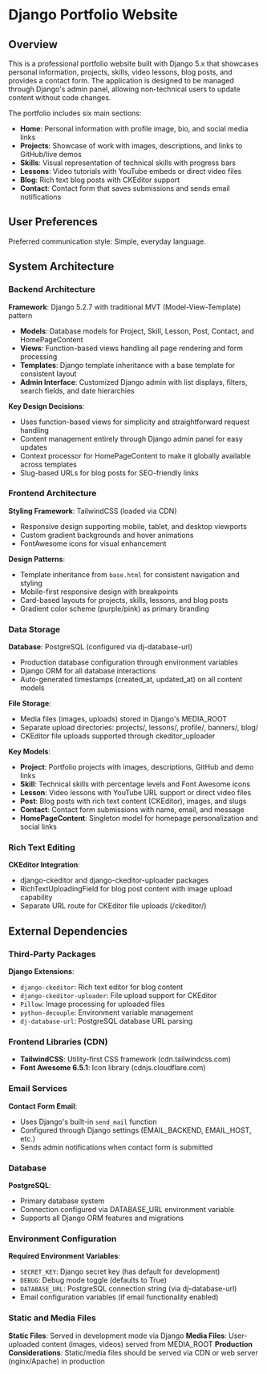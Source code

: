 # Django Portfolio Website

## Overview

This is a professional portfolio website built with Django 5.x that showcases personal information, projects, skills, video lessons, blog posts, and provides a contact form. The application is designed to be managed through Django's admin panel, allowing non-technical users to update content without code changes.

The portfolio includes six main sections:
- **Home**: Personal information with profile image, bio, and social media links
- **Projects**: Showcase of work with images, descriptions, and links to GitHub/live demos
- **Skills**: Visual representation of technical skills with progress bars
- **Lessons**: Video tutorials with YouTube embeds or direct video files
- **Blog**: Rich text blog posts with CKEditor support
- **Contact**: Contact form that saves submissions and sends email notifications

## User Preferences

Preferred communication style: Simple, everyday language.

## System Architecture

### Backend Architecture

**Framework**: Django 5.2.7 with traditional MVT (Model-View-Template) pattern
- **Models**: Database models for Project, Skill, Lesson, Post, Contact, and HomePageContent
- **Views**: Function-based views handling all page rendering and form processing
- **Templates**: Django template inheritance with a base template for consistent layout
- **Admin Interface**: Customized Django admin with list displays, filters, search fields, and date hierarchies

**Key Design Decisions**:
- Uses function-based views for simplicity and straightforward request handling
- Content management entirely through Django admin panel for easy updates
- Context processor for HomePageContent to make it globally available across templates
- Slug-based URLs for blog posts for SEO-friendly links

### Frontend Architecture

**Styling Framework**: TailwindCSS (loaded via CDN)
- Responsive design supporting mobile, tablet, and desktop viewports
- Custom gradient backgrounds and hover animations
- FontAwesome icons for visual enhancement

**Design Patterns**:
- Template inheritance from `base.html` for consistent navigation and styling
- Mobile-first responsive design with breakpoints
- Card-based layouts for projects, skills, lessons, and blog posts
- Gradient color scheme (purple/pink) as primary branding

### Data Storage

**Database**: PostgreSQL (configured via dj-database-url)
- Production database configuration through environment variables
- Django ORM for all database interactions
- Auto-generated timestamps (created_at, updated_at) on all content models

**File Storage**:
- Media files (images, uploads) stored in Django's MEDIA_ROOT
- Separate upload directories: projects/, lessons/, profile/, banners/, blog/
- CKEditor file uploads supported through ckeditor_uploader

**Key Models**:
- **Project**: Portfolio projects with images, descriptions, GitHub and demo links
- **Skill**: Technical skills with percentage levels and Font Awesome icons
- **Lesson**: Video lessons with YouTube URL support or direct video files
- **Post**: Blog posts with rich text content (CKEditor), images, and slugs
- **Contact**: Contact form submissions with name, email, and message
- **HomePageContent**: Singleton model for homepage personalization and social links

### Rich Text Editing

**CKEditor Integration**:
- django-ckeditor and django-ckeditor-uploader packages
- RichTextUploadingField for blog post content with image upload capability
- Separate URL route for CKEditor file uploads (/ckeditor/)

## External Dependencies

### Third-Party Packages

**Django Extensions**:
- `django-ckeditor`: Rich text editor for blog content
- `django-ckeditor-uploader`: File upload support for CKEditor
- `Pillow`: Image processing for uploaded files
- `python-decouple`: Environment variable management
- `dj-database-url`: PostgreSQL database URL parsing

### Frontend Libraries (CDN)

- **TailwindCSS**: Utility-first CSS framework (cdn.tailwindcss.com)
- **Font Awesome 6.5.1**: Icon library (cdnjs.cloudflare.com)

### Email Services

**Contact Form Email**:
- Uses Django's built-in `send_mail` function
- Configured through Django settings (EMAIL_BACKEND, EMAIL_HOST, etc.)
- Sends admin notifications when contact form is submitted

### Database

**PostgreSQL**:
- Primary database system
- Connection configured via DATABASE_URL environment variable
- Supports all Django ORM features and migrations

### Environment Configuration

**Required Environment Variables**:
- `SECRET_KEY`: Django secret key (has default for development)
- `DEBUG`: Debug mode toggle (defaults to True)
- `DATABASE_URL`: PostgreSQL connection string (via dj-database-url)
- Email configuration variables (if email functionality enabled)

### Static and Media Files

**Static Files**: Served in development mode via Django
**Media Files**: User-uploaded content (images, videos) served from MEDIA_ROOT
**Production Considerations**: Static/media files should be served via CDN or web server (nginx/Apache) in production
